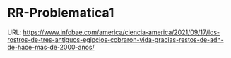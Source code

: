 # RR-Problematica1
URL: https://www.infobae.com/america/ciencia-america/2021/09/17/los-rostros-de-tres-antiguos-egipcios-cobraron-vida-gracias-restos-de-adn-de-hace-mas-de-2000-anos/
